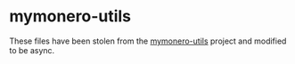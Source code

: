 # mymonero-utils

These files have been stolen from the [mymonero-utils](https://github.com/mymonero/mymonero-utils/)
project and modified to be async.
